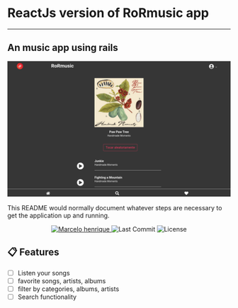# ReactJs version of RoRmusic app
--------
## An music app using rails
<img src="./public/readme/screenshot.png"/>

This README would normally document whatever steps are necessary to get the
application up and running.

<p align="center">
  <a href="https://github.com/lucasmontano">
    <img alt="Marcelo henrique" src="https://img.shields.io/badge/made%20by-Marcelo%20henrique-brightgreen">
  </a>

  <img alt="Last Commit" src="https://img.shields.io/github/last-commit/marcelo-henrique-sousa/RoR-music-API">

  <!-- <img alt="Contributors" src="https://img.shields.io/github/contributors/lucasmontano/openweathermap-reactnative"> -->

  <img alt="License" src="https://img.shields.io/badge/license-MIT-%2304D361">
</p>


## 📋 Features

- [ ] Listen your songs
- [ ] favorite songs, artists, albums
- [ ] filter by categories, albums, artists
- [ ] Search functionality

<!-- Things you may want to cover:

* Ruby version

* System dependencies

* Configuration

* Database creation

* Database initialization

* How to run the test suite

* Services (job queues, cache servers, search engines, etc.)

* Deployment instructions

* ... -->

